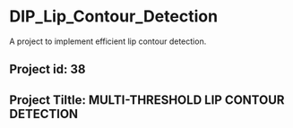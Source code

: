 # DIP_Lip_Contour_Detection
A project to implement efficient lip contour detection.

## Project id:  38

## Project Tiltle: MULTI-THRESHOLD LIP CONTOUR DETECTION

##
